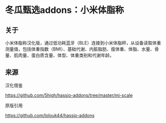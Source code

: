 # 冬瓜甄选addons：小米体脂称

## 关于

小米体脂称汉化版，通过低功耗蓝牙（BLE）连接到小米体脂秤，从设备读取体重测量值，包括体重指数（BMI）、基础代谢、内脏脂肪、瘦体重、体脂、水量、骨量、肌肉量、蛋白质含量、体型、体重类别和代谢年龄。

## 来源

汉化借鉴

https://github.com/5high/hassio-addons/tree/master/mi-scale

原版引用

https://github.com/lolouk44/hassio-addons